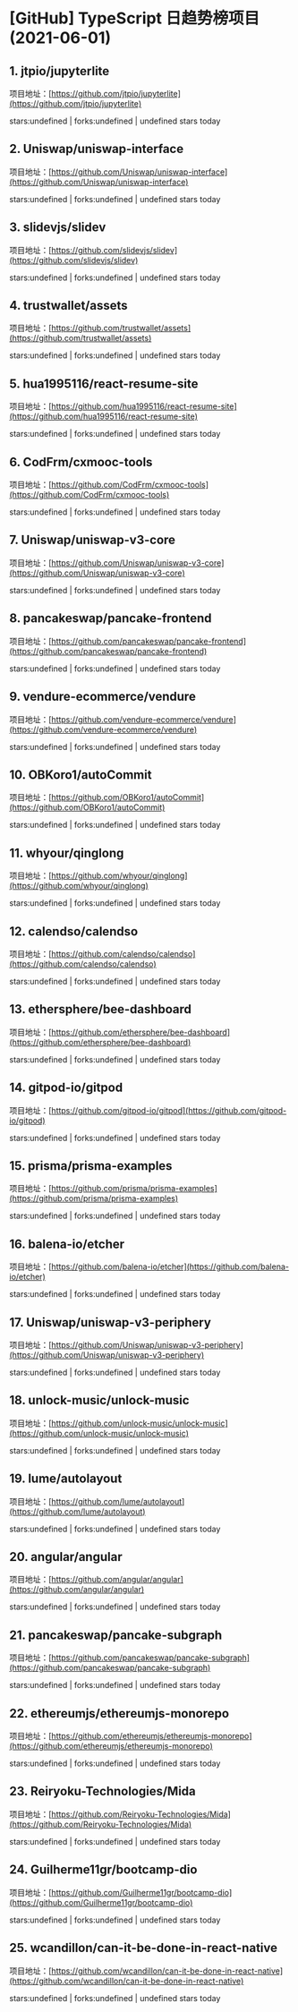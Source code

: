 # [GitHub] TypeScript 日趋势榜项目(2021-06-01)

## 1. jtpio/jupyterlite 

项目地址：[https://github.com/jtpio/jupyterlite](https://github.com/jtpio/jupyterlite)

stars:undefined | forks:undefined | undefined stars today 



## 2. Uniswap/uniswap-interface 

项目地址：[https://github.com/Uniswap/uniswap-interface](https://github.com/Uniswap/uniswap-interface)

stars:undefined | forks:undefined | undefined stars today 



## 3. slidevjs/slidev 

项目地址：[https://github.com/slidevjs/slidev](https://github.com/slidevjs/slidev)

stars:undefined | forks:undefined | undefined stars today 



## 4. trustwallet/assets 

项目地址：[https://github.com/trustwallet/assets](https://github.com/trustwallet/assets)

stars:undefined | forks:undefined | undefined stars today 



## 5. hua1995116/react-resume-site 

项目地址：[https://github.com/hua1995116/react-resume-site](https://github.com/hua1995116/react-resume-site)

stars:undefined | forks:undefined | undefined stars today 



## 6. CodFrm/cxmooc-tools 

项目地址：[https://github.com/CodFrm/cxmooc-tools](https://github.com/CodFrm/cxmooc-tools)

stars:undefined | forks:undefined | undefined stars today 



## 7. Uniswap/uniswap-v3-core 

项目地址：[https://github.com/Uniswap/uniswap-v3-core](https://github.com/Uniswap/uniswap-v3-core)

stars:undefined | forks:undefined | undefined stars today 



## 8. pancakeswap/pancake-frontend 

项目地址：[https://github.com/pancakeswap/pancake-frontend](https://github.com/pancakeswap/pancake-frontend)

stars:undefined | forks:undefined | undefined stars today 



## 9. vendure-ecommerce/vendure 

项目地址：[https://github.com/vendure-ecommerce/vendure](https://github.com/vendure-ecommerce/vendure)

stars:undefined | forks:undefined | undefined stars today 



## 10. OBKoro1/autoCommit 

项目地址：[https://github.com/OBKoro1/autoCommit](https://github.com/OBKoro1/autoCommit)

stars:undefined | forks:undefined | undefined stars today 



## 11. whyour/qinglong 

项目地址：[https://github.com/whyour/qinglong](https://github.com/whyour/qinglong)

stars:undefined | forks:undefined | undefined stars today 



## 12. calendso/calendso 

项目地址：[https://github.com/calendso/calendso](https://github.com/calendso/calendso)

stars:undefined | forks:undefined | undefined stars today 



## 13. ethersphere/bee-dashboard 

项目地址：[https://github.com/ethersphere/bee-dashboard](https://github.com/ethersphere/bee-dashboard)

stars:undefined | forks:undefined | undefined stars today 



## 14. gitpod-io/gitpod 

项目地址：[https://github.com/gitpod-io/gitpod](https://github.com/gitpod-io/gitpod)

stars:undefined | forks:undefined | undefined stars today 



## 15. prisma/prisma-examples 

项目地址：[https://github.com/prisma/prisma-examples](https://github.com/prisma/prisma-examples)

stars:undefined | forks:undefined | undefined stars today 



## 16. balena-io/etcher 

项目地址：[https://github.com/balena-io/etcher](https://github.com/balena-io/etcher)

stars:undefined | forks:undefined | undefined stars today 



## 17. Uniswap/uniswap-v3-periphery 

项目地址：[https://github.com/Uniswap/uniswap-v3-periphery](https://github.com/Uniswap/uniswap-v3-periphery)

stars:undefined | forks:undefined | undefined stars today 



## 18. unlock-music/unlock-music 

项目地址：[https://github.com/unlock-music/unlock-music](https://github.com/unlock-music/unlock-music)

stars:undefined | forks:undefined | undefined stars today 



## 19. lume/autolayout 

项目地址：[https://github.com/lume/autolayout](https://github.com/lume/autolayout)

stars:undefined | forks:undefined | undefined stars today 



## 20. angular/angular 

项目地址：[https://github.com/angular/angular](https://github.com/angular/angular)

stars:undefined | forks:undefined | undefined stars today 



## 21. pancakeswap/pancake-subgraph 

项目地址：[https://github.com/pancakeswap/pancake-subgraph](https://github.com/pancakeswap/pancake-subgraph)

stars:undefined | forks:undefined | undefined stars today 



## 22. ethereumjs/ethereumjs-monorepo 

项目地址：[https://github.com/ethereumjs/ethereumjs-monorepo](https://github.com/ethereumjs/ethereumjs-monorepo)

stars:undefined | forks:undefined | undefined stars today 



## 23. Reiryoku-Technologies/Mida 

项目地址：[https://github.com/Reiryoku-Technologies/Mida](https://github.com/Reiryoku-Technologies/Mida)

stars:undefined | forks:undefined | undefined stars today 



## 24. Guilherme11gr/bootcamp-dio 

项目地址：[https://github.com/Guilherme11gr/bootcamp-dio](https://github.com/Guilherme11gr/bootcamp-dio)

stars:undefined | forks:undefined | undefined stars today 



## 25. wcandillon/can-it-be-done-in-react-native 

项目地址：[https://github.com/wcandillon/can-it-be-done-in-react-native](https://github.com/wcandillon/can-it-be-done-in-react-native)

stars:undefined | forks:undefined | undefined stars today 



